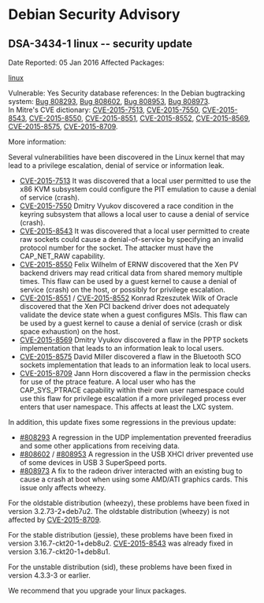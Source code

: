 
Debian Security Advisory
========================


DSA-3434-1 linux -- security update
-----------------------------------



Date Reported:
05 Jan 2016
Affected Packages:

[linux](https://packages.debian.org/src:linux)

Vulnerable:
Yes
Security database references:
In the Debian bugtracking system: [Bug 808293](https://bugs.debian.org/cgi-bin/bugreport.cgi?bug=808293), [Bug 808602](https://bugs.debian.org/cgi-bin/bugreport.cgi?bug=808602), [Bug 808953](https://bugs.debian.org/cgi-bin/bugreport.cgi?bug=808953), [Bug 808973](https://bugs.debian.org/cgi-bin/bugreport.cgi?bug=808973).  
In Mitre's CVE dictionary: [CVE-2015-7513](https://security-tracker.debian.org/tracker/CVE-2015-7513), [CVE-2015-7550](https://security-tracker.debian.org/tracker/CVE-2015-7550), [CVE-2015-8543](https://security-tracker.debian.org/tracker/CVE-2015-8543), [CVE-2015-8550](https://security-tracker.debian.org/tracker/CVE-2015-8550), [CVE-2015-8551](https://security-tracker.debian.org/tracker/CVE-2015-8551), [CVE-2015-8552](https://security-tracker.debian.org/tracker/CVE-2015-8552), [CVE-2015-8569](https://security-tracker.debian.org/tracker/CVE-2015-8569), [CVE-2015-8575](https://security-tracker.debian.org/tracker/CVE-2015-8575), [CVE-2015-8709](https://security-tracker.debian.org/tracker/CVE-2015-8709).  

More information:

Several vulnerabilities have been discovered in the Linux kernel that
may lead to a privilege escalation, denial of service or information
leak.


* [CVE-2015-7513](https://security-tracker.debian.org/tracker/CVE-2015-7513)
It was discovered that a local user permitted to use the x86 KVM
 subsystem could configure the PIT emulation to cause a denial of
 service (crash).
* [CVE-2015-7550](https://security-tracker.debian.org/tracker/CVE-2015-7550)
Dmitry Vyukov discovered a race condition in the keyring subsystem
 that allows a local user to cause a denial of service (crash).
* [CVE-2015-8543](https://security-tracker.debian.org/tracker/CVE-2015-8543)
It was discovered that a local user permitted to create raw sockets
 could cause a denial-of-service by specifying an invalid protocol
 number for the socket. The attacker must have the CAP\_NET\_RAW
 capability.
* [CVE-2015-8550](https://security-tracker.debian.org/tracker/CVE-2015-8550)
Felix Wilhelm of ERNW discovered that the Xen PV backend drivers
 may read critical data from shared memory multiple times. This
 flaw can be used by a guest kernel to cause a denial of service
 (crash) on the host, or possibly for privilege escalation.
* [CVE-2015-8551](https://security-tracker.debian.org/tracker/CVE-2015-8551) /
 [CVE-2015-8552](https://security-tracker.debian.org/tracker/CVE-2015-8552)
Konrad Rzeszutek Wilk of Oracle discovered that the Xen PCI
 backend driver does not adequately validate the device state when
 a guest configures MSIs. This flaw can be used by a guest kernel
 to cause a denial of service (crash or disk space exhaustion) on
 the host.
* [CVE-2015-8569](https://security-tracker.debian.org/tracker/CVE-2015-8569)
Dmitry Vyukov discovered a flaw in the PPTP sockets implementation
 that leads to an information leak to local users.
* [CVE-2015-8575](https://security-tracker.debian.org/tracker/CVE-2015-8575)
David Miller discovered a flaw in the Bluetooth SCO sockets
 implementation that leads to an information leak to local users.
* [CVE-2015-8709](https://security-tracker.debian.org/tracker/CVE-2015-8709)
Jann Horn discovered a flaw in the permission checks for use of
 the ptrace feature. A local user who has the CAP\_SYS\_PTRACE
 capability within their own user namespace could use this flaw for
 privilege escalation if a more privileged process ever enters that
 user namespace. This affects at least the LXC system.


In addition, this update fixes some regressions in the previous update:


* [#808293](https://bugs.debian.org/808293)
A regression in the UDP implementation prevented freeradius and
 some other applications from receiving data.
* [#808602](https://bugs.debian.org/808602) /
 [#808953](https://bugs.debian.org/808953)
A regression in the USB XHCI driver prevented use of some devices
 in USB 3 SuperSpeed ports.
* [#808973](https://bugs.debian.org/808973)
A fix to the radeon driver interacted with an existing bug to
 cause a crash at boot when using some AMD/ATI graphics cards.
 This issue only affects wheezy.


For the oldstable distribution (wheezy), these problems have been fixed
in version 3.2.73-2+deb7u2. The oldstable distribution (wheezy) is not
affected by [CVE-2015-8709](https://security-tracker.debian.org/tracker/CVE-2015-8709).


For the stable distribution (jessie), these problems have been fixed in
version 3.16.7-ckt20-1+deb8u2.
[CVE-2015-8543](https://security-tracker.debian.org/tracker/CVE-2015-8543)
was already fixed in version 3.16.7-ckt20-1+deb8u1.


For the unstable distribution (sid), these problems have been fixed in
version 4.3.3-3 or earlier.


We recommend that you upgrade your linux packages.





